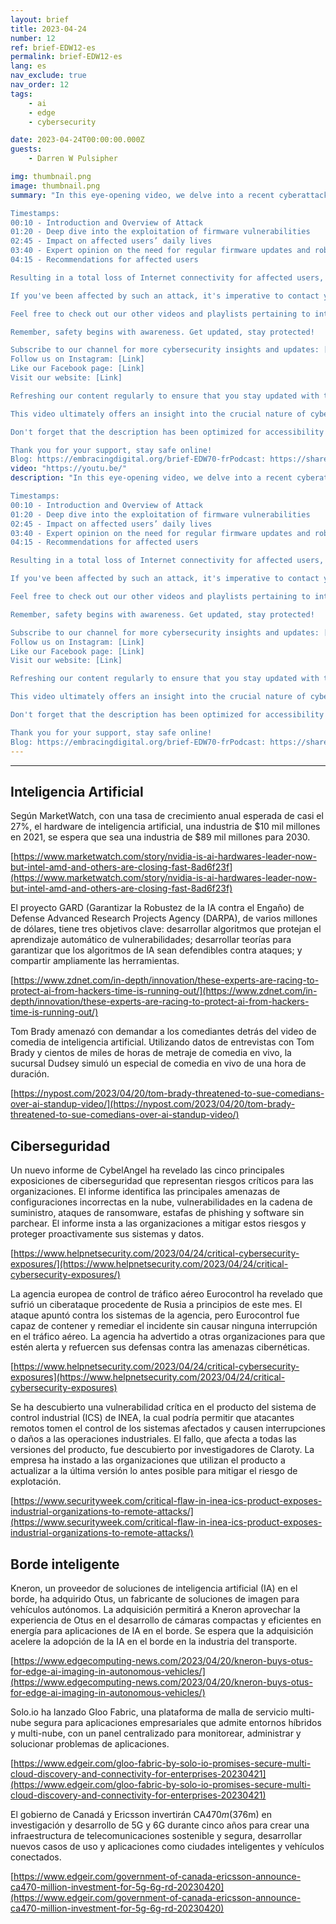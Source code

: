 ```yaml
---
layout: brief
title: 2023-04-24
number: 12
ref: brief-EDW12-es
permalink: brief-EDW12-es
lang: es
nav_exclude: true
nav_order: 12
tags:
    - ai
    - edge
    - cybersecurity

date: 2023-04-24T00:00:00.000Z
guests:
    - Darren W Pulsipher

img: thumbnail.png
image: thumbnail.png
summary: "In this eye-opening video, we delve into a recent cyberattack that saw 600,000 routers disabled within a span of 72 hours, leaving them completely inoperable. Highlighting the increasing cyber threats, the attack exploited vulnerabilities in outdated firmwares, causing widespread Internet disruptions.

Timestamps:
00:10 - Introduction and Overview of Attack
01:20 - Deep dive into the exploitation of firmware vulnerabilities
02:45 - Impact on affected users’ daily lives
03:40 - Expert opinion on the need for regular firmware updates and robust security measures
04:15 - Recommendations for affected users

Resulting in a total loss of Internet connectivity for affected users, this incident demonstrates the potential impact of such cyberattacks on our daily lives. Cybersecurity experts underline the need for regular firmware updates and robust security measures to prevent such incidents from recurring. 

If you've been affected by such an attack, it's imperative to contact your Internet Service Provider for assistance and to ensure a fast update on your devices to avoid further complications. Don’t forget to like, comment, and subscribe to stay updated with the latest cyber safety measures and to join in on the conversation.

Feel free to check out our other videos and playlists pertaining to internet safety and cybersecurity. Connect with us via our social platforms linked below and visit our website for more information. 

Remember, safety begins with awareness. Get updated, stay protected!

Subscribe to our channel for more cybersecurity insights and updates: [Link] 
Follow us on Instagram: [Link]
Like our Facebook page: [Link]
Visit our website: [Link]

Refreshing our content regularly to ensure that you stay updated with the latest in cybersecurity. Avoid keyword stuffing while maintaining a focus on key terms such as 'cybersecurity', 'firmware vulnerabilities', and 'internet safety'. 

This video ultimately offers an insight into the crucial nature of cyber safety in today's digital age, setting it apart from other similar content. By incorporating our brand's commitment to spread awareness about online threats, we aim to provide a unique value proposition. 

Don't forget that the description has been optimized for accessibility to ensure a seamless experience for all our viewers. 

Thank you for your support, stay safe online!
Blog: https://embracingdigital.org/brief-EDW70-frPodcast: https://share.transistor.fm/s/864bee12"
video: "https://youtu.be/"
description: "In this eye-opening video, we delve into a recent cyberattack that saw 600,000 routers disabled within a span of 72 hours, leaving them completely inoperable. Highlighting the increasing cyber threats, the attack exploited vulnerabilities in outdated firmwares, causing widespread Internet disruptions.

Timestamps:
00:10 - Introduction and Overview of Attack
01:20 - Deep dive into the exploitation of firmware vulnerabilities
02:45 - Impact on affected users’ daily lives
03:40 - Expert opinion on the need for regular firmware updates and robust security measures
04:15 - Recommendations for affected users

Resulting in a total loss of Internet connectivity for affected users, this incident demonstrates the potential impact of such cyberattacks on our daily lives. Cybersecurity experts underline the need for regular firmware updates and robust security measures to prevent such incidents from recurring. 

If you've been affected by such an attack, it's imperative to contact your Internet Service Provider for assistance and to ensure a fast update on your devices to avoid further complications. Don’t forget to like, comment, and subscribe to stay updated with the latest cyber safety measures and to join in on the conversation.

Feel free to check out our other videos and playlists pertaining to internet safety and cybersecurity. Connect with us via our social platforms linked below and visit our website for more information. 

Remember, safety begins with awareness. Get updated, stay protected!

Subscribe to our channel for more cybersecurity insights and updates: [Link] 
Follow us on Instagram: [Link]
Like our Facebook page: [Link]
Visit our website: [Link]

Refreshing our content regularly to ensure that you stay updated with the latest in cybersecurity. Avoid keyword stuffing while maintaining a focus on key terms such as 'cybersecurity', 'firmware vulnerabilities', and 'internet safety'. 

This video ultimately offers an insight into the crucial nature of cyber safety in today's digital age, setting it apart from other similar content. By incorporating our brand's commitment to spread awareness about online threats, we aim to provide a unique value proposition. 

Don't forget that the description has been optimized for accessibility to ensure a seamless experience for all our viewers. 

Thank you for your support, stay safe online!
Blog: https://embracingdigital.org/brief-EDW70-frPodcast: https://share.transistor.fm/s/864bee12"
---
```






---

## Inteligencia Artificial

Según MarketWatch, con una tasa de crecimiento anual esperada de casi el 27%, el hardware de inteligencia artificial, una industria de $10 mil millones en 2021, se espera que sea una industria de $89 mil millones para 2030.

[https://www.marketwatch.com/story/nvidia-is-ai-hardwares-leader-now-but-intel-amd-and-others-are-closing-fast-8ad6f23f](https://www.marketwatch.com/story/nvidia-is-ai-hardwares-leader-now-but-intel-amd-and-others-are-closing-fast-8ad6f23f)

El proyecto GARD (Garantizar la Robustez de la IA contra el Engaño) de Defense Advanced Research Projects Agency (DARPA), de varios millones de dólares, tiene tres objetivos clave: desarrollar algoritmos que protejan el aprendizaje automático de vulnerabilidades; desarrollar teorías para garantizar que los algoritmos de IA sean defendibles contra ataques; y compartir ampliamente las herramientas.

[https://www.zdnet.com/in-depth/innovation/these-experts-are-racing-to-protect-ai-from-hackers-time-is-running-out/](https://www.zdnet.com/in-depth/innovation/these-experts-are-racing-to-protect-ai-from-hackers-time-is-running-out/)

Tom Brady amenazó con demandar a los comediantes detrás del video de comedia de inteligencia artificial. Utilizando datos de entrevistas con Tom Brady y cientos de miles de horas de metraje de comedia en vivo, la sucursal Dudsey simuló un especial de comedia en vivo de una hora de duración.

[https://nypost.com/2023/04/20/tom-brady-threatened-to-sue-comedians-over-ai-standup-video/](https://nypost.com/2023/04/20/tom-brady-threatened-to-sue-comedians-over-ai-standup-video/)

## Ciberseguridad

Un nuevo informe de CybelAngel ha revelado las cinco principales exposiciones de ciberseguridad que representan riesgos críticos para las organizaciones. El informe identifica las principales amenazas de configuraciones incorrectas en la nube, vulnerabilidades en la cadena de suministro, ataques de ransomware, estafas de phishing y software sin parchear. El informe insta a las organizaciones a mitigar estos riesgos y proteger proactivamente sus sistemas y datos.

[https://www.helpnetsecurity.com/2023/04/24/critical-cybersecurity-exposures/](https://www.helpnetsecurity.com/2023/04/24/critical-cybersecurity-exposures/)

La agencia europea de control de tráfico aéreo Eurocontrol ha revelado que sufrió un ciberataque procedente de Rusia a principios de este mes. El ataque apuntó contra los sistemas de la agencia, pero Eurocontrol fue capaz de contener y remediar el incidente sin causar ninguna interrupción en el tráfico aéreo. La agencia ha advertido a otras organizaciones para que estén alerta y refuercen sus defensas contra las amenazas cibernéticas.

[https://www.helpnetsecurity.com/2023/04/24/critical-cybersecurity-exposures](https://www.helpnetsecurity.com/2023/04/24/critical-cybersecurity-exposures)

Se ha descubierto una vulnerabilidad crítica en el producto del sistema de control industrial (ICS) de INEA, la cual podría permitir que atacantes remotos tomen el control de los sistemas afectados y causen interrupciones o daños a las operaciones industriales. El fallo, que afecta a todas las versiones del producto, fue descubierto por investigadores de Claroty. La empresa ha instado a las organizaciones que utilizan el producto a actualizar a la última versión lo antes posible para mitigar el riesgo de explotación.

[https://www.securityweek.com/critical-flaw-in-inea-ics-product-exposes-industrial-organizations-to-remote-attacks/](https://www.securityweek.com/critical-flaw-in-inea-ics-product-exposes-industrial-organizations-to-remote-attacks/)

## Borde inteligente

Kneron, un proveedor de soluciones de inteligencia artificial (IA) en el borde, ha adquirido Otus, un fabricante de soluciones de imagen para vehículos autónomos. La adquisición permitirá a Kneron aprovechar la experiencia de Otus en el desarrollo de cámaras compactas y eficientes en energía para aplicaciones de IA en el borde. Se espera que la adquisición acelere la adopción de la IA en el borde en la industria del transporte.

[https://www.edgecomputing-news.com/2023/04/20/kneron-buys-otus-for-edge-ai-imaging-in-autonomous-vehicles/](https://www.edgecomputing-news.com/2023/04/20/kneron-buys-otus-for-edge-ai-imaging-in-autonomous-vehicles/)

Solo.io ha lanzado Gloo Fabric, una plataforma de malla de servicio multi-nube segura para aplicaciones empresariales que admite entornos híbridos y multi-nube, con un panel centralizado para monitorear, administrar y solucionar problemas de aplicaciones.

[https://www.edgeir.com/gloo-fabric-by-solo-io-promises-secure-multi-cloud-discovery-and-connectivity-for-enterprises-20230421](https://www.edgeir.com/gloo-fabric-by-solo-io-promises-secure-multi-cloud-discovery-and-connectivity-for-enterprises-20230421)

El gobierno de Canadá y Ericsson invertirán CA$470m ($376m) en investigación y desarrollo de 5G y 6G durante cinco años para crear una infraestructura de telecomunicaciones sostenible y segura, desarrollar nuevos casos de uso y aplicaciones como ciudades inteligentes y vehículos conectados.

[https://www.edgeir.com/government-of-canada-ericsson-announce-ca470-million-investment-for-5g-6g-rd-20230420](https://www.edgeir.com/government-of-canada-ericsson-announce-ca470-million-investment-for-5g-6g-rd-20230420)


